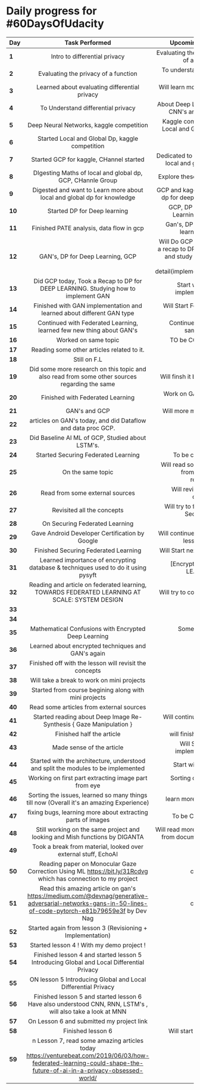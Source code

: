 # Daily progress for #60DaysOfUdacity

| Day        | Task Performed   | Upcoming Tasks|
| ------------- |:-------------:| ----: |
| **1**  | Intro to differential privacy| Evaluating the privacy of a function  | 
| **2**  | Evaluating the privacy of a function |  To understand more of it. | 
| **3**  | Learned about evaluating differential privacy | Will learn more about it !  | 
| **4**  | To Understand differential privacy  | About Deep Learning, CNN's and RNN's | 
| **5**  | Deep Neural Networks, kaggle competition |   Kaggle competition, Local and Global Dp | 
| **6**  | Started Local and Global Dp, kaggle competition | Still here | 
| **7**  | Started GCP for kaggle, CHannel started | Dedicated to maths of local and global dp | 
| **8**  | DIgesting Maths of local and global dp, GCP, CHannle Group  | Explore these 3 tasks  | 
| **9**  | Digested and want to Learn more about local and global dp for knowledge |  GCP and kaggle, Start dp for deep learning  | 
| **10**  | Started DP for Deep learning | GCP, DP for Deep Learning, GAN's | 
| **11**  | Finished PATE analysis, data flow in gcp | Gan's, DP for deep learning, GCP |
| **12**  | GAN's, DP for Deep Learning, GCP | Will Do GCP and give a recap to DP for now and study GAN's in more detail(implementation) |
| **13**  | Did GCP today, Took a Recap to DP for DEEP LEARNING. Studying how to implement GAN | Start with GAN implementation|
| **14** | Finished with GAN implementation and learned about different GAN type | Will Start Federated Learning |
| **15** | Continued with Federated Learning, learned few new thing about GAN's| Continue with the same topics |
| **16** | Worked on same topic | TO be COntinued | 
| **17** | Reading some other articles related to it. |
| **18** | Still on F.L | 
| **19** | Did some more research on this topic and also read from some other sources regarding the same | Will finsh it by tomm. | 
| **20** | Finished with Federated Learning | Work on GAN's and GCP |
| **21** | GAN's and GCP | Will more more on it |
| **22** | articles on GAN's today, and did Dataflow and data proc GCP. |
| **23** | Did Baseline AI ML of GCP, Studied about LSTM's. | |
| **24** | Started Securing Federated Learning | To be continued |
| **25** | On the same topic | Will read some more from external resources | 
| **26** | Read from some external sources | Will revisit all the concepts | 
| **27** | Revisited all the concepts | Will try to finish the Securing FL |
| **28** | On Securing Federated Learning | .. | 
| **29** | Gave Android Developer Certification by Google | Will continue with the lesson again |
| **30** | Finished Securing Federated Learning | Will Start next lesson |
| **31** | Learned importance of encrypting database & techniques used to do it using pysyft | [Encrypted DEEP LEARNING] | 
| **32** | Reading and article on federated learning, TOWARDS FEDERATED LEARNING AT SCALE: SYSTEM DESIGN | Will try to complete it | 
| **33** | 
| **34** | 
| **35** | Mathematical Confusions with Encrypted Deep Learning| Some external sources |
| **36** | Learned about encrypted techniques and GAN's again | 
| **37** | Finished off with the lesson will revisit the concepts | 
| **38** | Will take a break to work on mini projects |
| **39** | Started from course begining along with mini projects |
| **40** | Read some articles from external sources | 
| **41** | Started reading about Deep Image Re-Synthesis { Gaze Manipulation } | Will continue on the same | 
| **42** | Finished half the article | will finish the rest |
| **43** | Made sense of the article| Will Start with implementation |
| **44** | Started with the architecture, understood and split the modules to be implemented | Start with part 1|
| **45** | Working on first part extracting image part from eye | Sorting out some issues |
| **46** | Sorting the issues, learned so many things till now (Overall it's an amazing Experience) | learn more about it |  
| **47** | fixing bugs, learning more about extracting parts of images | To be Continued |
| **48** | Still working on the same project and looking and Mish functions by DIGANTA | Will read more about it from documentation | 
| **49** | Took a break from material, looked over external stuff, EchoAI | 
| **50** | Reading paper on Monocular Gaze Correction Using ML https://bit.ly/31Rcdvg which has connection to my project | continued |
| **51** | Read this amazing article on gan's https://medium.com/@devnag/generative-adversarial-networks-gans-in-50-lines-of-code-pytorch-e81b79659e3f by Dev Nag | continued |
| **52** | Started again from lesson 3 (Revisioning + Implementation) |
| **53** |  Started lesson 4 ! With my demo project ! | 
| **54** | Finished lesson 4 and started lesson 5 Introducing Global and Local Differential Privacy | 
| **55** | ON lesson 5 Introducing Global and Local Differential Privacy |
| **56** | Finished lesson 5 and started lesson 6  Have also understood CNN, RNN, LSTM's , will also take a look at MNN |
| **57** | On Lesson 6 and submitted my project link |
| **58** | Finished lesson 6 | Will start lesson 7 |
| **59** | n Lesson 7, read some amazing articles today https://venturebeat.com/2019/06/03/how-federated-learning-could-shape-the-future-of-ai-in-a-privacy-obsessed-world/ |
